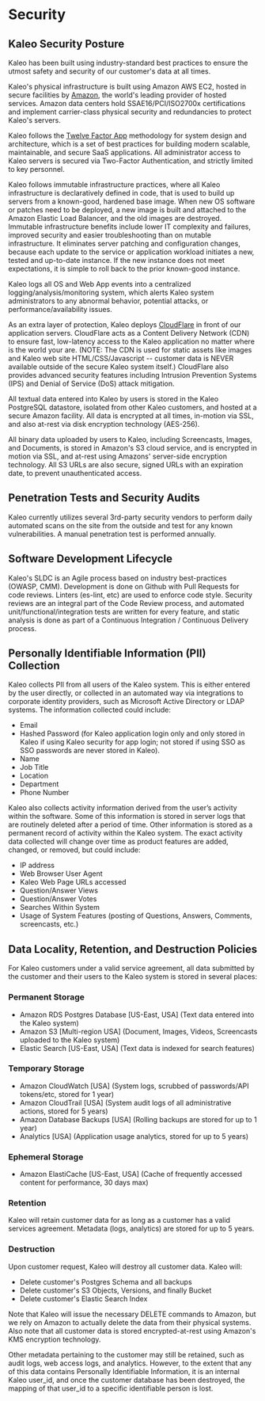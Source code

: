 # Security

## Kaleo Security Posture

Kaleo has been built using industry-standard best practices to ensure the utmost safety and security of our customer's data at all times.

Kaleo's physical infrastructure is built using Amazon AWS EC2, hosted in secure facilities by [Amazon](https://aws.amazon.com/compliance/), the world's leading provider of hosted services. Amazon data centers hold SSAE16/PCI/ISO2700x certifications and implement carrier-class physical security and redundancies to protect Kaleo's servers.

Kaleo follows the [Twelve Factor App](http://12factor.net/) methodology for system design and architecture, which is a set of best practices for building modern scalable, maintainable, and secure SaaS applications. All administrator access to Kaleo servers is secured via Two-Factor Authentication, and strictly limited to key personnel.

Kaleo follows immutable infrastructure practices, where all Kaleo infrastructure is declaratively defined in code, that is used to build up servers from a known-good, hardened base image. When new OS software or patches need to be deployed, a new image is built and attached to the Amazon Elastic Load Balancer, and the old images are destroyed. Immutable infrastructure benefits include lower IT complexity and failures, improved security and easier troubleshooting than on mutable infrastructure. It eliminates server patching and configuration changes, because each update to the service or application workload initiates a new, tested and up-to-date instance. If the new instance does not meet expectations, it is simple to roll back to the prior known-good instance.

Kaleo logs all OS and Web App events into a centralized logging/analysis/monitoring system, which alerts Kaleo system administrators to any abnormal behavior, potential attacks, or performance/availability issues.

As an extra layer of protection, Kaleo deploys [CloudFlare](http://www.cloudflare.com) in front of our application servers. CloudFlare acts as a Content Delivery Network (CDN) to ensure fast, low-latency access to the Kaleo application no matter where is the world your are.  (NOTE: The CDN is used for static assets like images and Kaleo web site HTML/CSS/Javascript -- customer data is NEVER available outside of the secure Kaleo system itself.)  CloudFlare also provides advanced security features including Intrusion Prevention Systems (IPS) and Denial of Service (DoS) attack mitigation.

All textual data entered into Kaleo by users is stored in the Kaleo PostgreSQL datastore, isolated from other Kaleo customers, and hosted at a secure Amazon facility. All data is encrypted at all times, in-motion via SSL, and also at-rest via disk encryption technology (AES-256).

All binary data uploaded by users to Kaleo, including Screencasts, Images, and Documents, is stored in Amazon's S3 cloud service, and is encrypted in motion via SSL, and at-rest using Amazons' server-side encryption technology.  All S3 URLs are also secure, signed URLs with an expiration date, to prevent unauthenticated access.

## Penetration Tests and Security Audits

Kaleo currently utilizes several 3rd-party security vendors to perform daily automated scans on the site from the outside and test for any known vulnerabilities. A manual penetration test is performed annually.

## Software Development Lifecycle

Kaleo's SLDC is an Agile process based on industry best-practices (OWASP, CMM). Development is done on Github with Pull Requests for code reviews. Linters (es-lint, etc) are used to enforce code style. Security reviews are an integral part of the Code Review process, and automated unit/functional/integration tests are written for every feature, and static analysis is done as part of a Continuous Integration / Continuous Delivery process.


## Personally Identifiable Information (PII) Collection

Kaleo collects PII from all users of the Kaleo system.  This is either entered by the  user directly, or collected in an automated way via integrations to corporate identity providers, such as Microsoft Active Directory or LDAP systems.  The information collected could include:

- Email
- Hashed Password (for Kaleo application login only and only stored in Kaleo if using Kaleo security for app login; not stored if using SSO as SSO passwords are never stored in Kaleo).
- Name
- Job Title
- Location
- Department
- Phone Number

Kaleo also collects activity information derived from the user’s activity within the software. Some of this information is stored in server logs that are routinely deleted after a period of time. Other information is stored as a permanent record of activity within the Kaleo system. The exact activity data collected will change over time as product features are added, changed, or removed, but could include:

- IP address
- Web Browser User Agent
- Kaleo Web Page URLs accessed
- Question/Answer Views
- Question/Answer Votes
- Searches Within System
- Usage of System Features (posting of Questions, Answers, Comments, screencasts, etc.)

## Data Locality, Retention, and Destruction Policies

For Kaleo customers under a valid service agreement, all data submitted by the customer and their users to the Kaleo system is stored in several places:

### Permanent Storage

- Amazon RDS Postgres Database [US-East, USA] (Text data entered into the Kaleo system)
- Amazon S3 [Multi-region USA] (Document, Images, Videos, Screencasts uploaded to the Kaleo system)
- Elastic Search [US-East, USA] (Text data is indexed for search features)

### Temporary Storage

- Amazon CloudWatch [USA] (System logs, scrubbed of passwords/API tokens/etc, stored for 1 year)
- Amazon CloudTrail [USA] (System audit logs of all administrative actions, stored for 5 years)
- Amazon Database Backups [USA] (Rolling backups are stored for up to 1 year)
- Analytics [USA] (Application usage analytics, stored for up to 5 years)

### Ephemeral Storage

- Amazon ElastiCache [US-East, USA] (Cache of frequently accessed content for performance, 30 days max)

### Retention

Kaleo will retain customer data for as long as a customer has a valid services agreement. Metadata (logs, analytics) are stored for up to 5 years.

### Destruction

Upon customer request, Kaleo will destroy all customer data. Kaleo will:

- Delete customer's Postgres Schema and all backups
- Delete customer's S3 Objects, Versions, and finally Bucket
- Delete customer's Elastic Search Index

Note that Kaleo will issue the necessary DELETE commands to Amazon, but we rely on Amazon to actually delete the data from their physical systems. Also note that all customer data is stored encrypted-at-rest using Amazon's KMS encryption technology.

Other metadata pertaining to the customer may still be retained, such as audit logs, web access logs, and analytics. However, to the extent that any of this data contains Personally Identifiable Information, it is an internal Kaleo user_id, and once the customer database has been destroyed, the mapping of that user_id to a specific identifiable person is lost.
